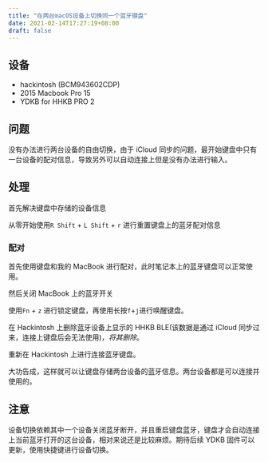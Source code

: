 ```yaml
---
title: "在两台macOS设备上切换同一个蓝牙键盘"
date: 2021-02-14T17:27:19+08:00
draft: false
---
```


## 设备

- hackintosh (BCM943602CDP)
- 2015 Macbook Pro 15
- YDKB for HHKB PRO 2

<!--more-->

## 问题

没有办法进行两台设备的自由切换，由于 iCloud 同步的问题，最开始键盘中只有一台设备的配对信息，导致另外可以自动连接上但是没有办法进行输入。

## 处理

首先解决键盘中存储的设备信息

从零开始使用`R Shift` + `L Shift` + `r` 进行重置键盘上的蓝牙配对信息

### 配对

首先使用键盘和我的 MacBook 进行配对，此时笔记本上的蓝牙键盘可以正常使用。

然后关闭 MacBook 上的蓝牙开关

使用`Fn` + `z` 进行锁定键盘，再使用长按`f`+`j`进行唤醒键盘。

在 Hackintosh 上删除蓝牙设备上显示的 HHKB BLE(该数据是通过 iCloud 同步过来，连接上键盘后会无法使用)，_将其删除_。

重新在 Hackintosh 上进行连接蓝牙键盘。

大功告成，这样就可以让键盘存储两台设备的蓝牙信息。两台设备都是可以连接并使用的。

## 注意

设备切换依赖其中一个设备关闭蓝牙断开，并且重启键盘蓝牙，键盘才会自动连接上当前蓝牙打开的这台设备，相对来说还是比较麻烦。期待后续 YDKB 固件可以更新，使用快捷键进行设备切换。

